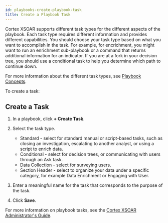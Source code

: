 ```yaml
---
id: playbooks-create-playbook-task
title: Create a Playbook Task
---
```

Cortex XSOAR supports different task types for the different aspects of the playbook. Each task type requires different information and provides different capabilities. You should choose your task type based on what you want to accomplish in the task. For example, for encrichment, you might want to run an enrichment sub-playbook or a command that returns additional information for an indicator. If you are at a fork in your decision tree, you should use a conditional task to help you determine which path to continue down.

For more information about the different task types, see [Playbook Concepts](../playbooks/playbooks-overview). 

To create a task:

## Create a Task

1. In a playbook, click **+ Create Task**.

2. Select the task type.

    * Standard - select for standard manual or script-based tasks, such as closing an investigation, escalating to another analyst, or using a script to enrich data.
    * Conditional - select for decision trees, or communicating with users through an Ask task. 
    * Data Collection - select for surveying users.
    * Section Header - select to organize your data under a specific category, for example Data Enrichment or Engaging with User.

3. Enter a meaningful name for the task that corresponds to the purpose of the task.

4. Click **Save**.

For more information on playbook tasks, see the [Cortex XSOAR Administrator's Guide](https://docs.paloaltonetworks.com/cortex/cortex-xsoar/6-8/cortex-xsoar-admin/playbooks/playbook-tasks).